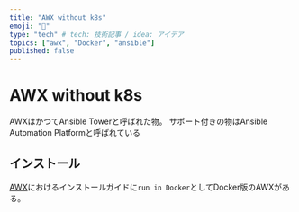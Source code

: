 ```yaml
---
title: "AWX without k8s"
emoji: "💬"
type: "tech" # tech: 技術記事 / idea: アイデア
topics: ["awx", "Docker", "ansible"]
published: false
---
```


# AWX without k8s

AWXはかつてAnsible Towerと呼ばれた物。
サポート付きの物はAnsible Automation Platformと呼ばれている

## インストール

[AWX](https://github.com/ansible/awx)におけるインストールガイドに`run in Docker`としてDocker版のAWXがある。




